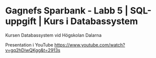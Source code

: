 # Gagnefs Sparbank - Labb 5 | SQL-uppgift | Kurs i Databassystem
Kursen Databassystem vid Högskolan Dalarna

Presentation i YouTube
https://www.youtube.com/watch?v=gq2hDiwQKgg&t=2913s
